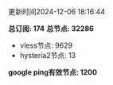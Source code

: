 更新时间2024-12-06 18:16:44

**总订阅: 174**
**总节点: 32286**
- vless节点: 9629
- hysteria2节点: 13

**google ping有效节点: 1200**
